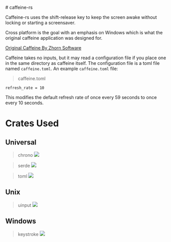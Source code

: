 #   c a f f e i n e - r s 

Caffeine-rs uses the shift-release key to keep the screen awake without locking or starting a screensaver.

Cross platform is the goal with an emphasis on Windows which is what the original caffeine application was designed for.

[Original Caffeine By Zhorn Software](http://www.zhornsoftware.co.uk/caffeine/)

Caffeine takes no inputs, but it may read a configuration file if you place one in the same directory as caffeine itself. The configuration file is a toml file named `caffeine.toml`. An example `caffeine.toml` file:

> caffeine.toml
```
refresh_rate = 10
```
This modifies the default refresh rate of once every 59 seconds to once every 10 seconds.

Crates Used
===

Universal
---
> chrono ![](https://img.shields.io/crates/v/chrono.svg)

> serde ![](https://img.shields.io/crates/v/serde.svg)

> toml ![](https://img.shields.io/crates/v/toml.svg)

Unix
---
> uinput ![](https://img.shields.io/crates/v/uinput.svg)

Windows
---
> keystroke ![](https://img.shields.io/crates/v/keystroke.svg)
